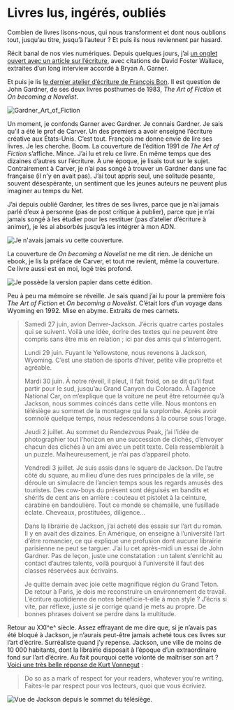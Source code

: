 # Livres lus, ingérés, oubliés

Combien de livres lisons-nous, qui nous transforment et dont nous oublions tout, jusqu’au titre, jusqu’à l’auteur ? Et puis ils nous reviennent par hasard.<span id="more-36705"></span>

Récit banal de nos vies numériques. Depuis quelques jours, j’ai [un onglet ouvert avec un article sur l’écriture](http://www.brainpickings.org/index.php/2014/08/11/david-foster-wallace-quack-this-way/), avec citations de David Foster Wallace, extraites d’un long interview accordé à Bryan A. Garner.

Et puis je lis [le dernier atelier d’écriture de François Bon](http://www.tierslivre.net/spip/spip.php?article4011). Il est question de John Gardner, de ses deux livres posthumes de 1983, *The Art of Fiction* et *On becoming a Novelist*.

![Gardner_Art_of_Fiction](https://tcrouzet.com/images_tc/2014/08/Gardner_Art_of_Fiction.jpg)

Un moment, je confonds Garner avec Gardner. Je connais Gardner. Je sais qu’il a été le prof de Carver. Un des premiers a avoir enseigné l’écriture créative aux États-Unis. C’est tout. François me donne envie de lire ses livres. Je les cherche. Boom. La couverture de l’édition 1991 de *The Art of Fiction* s’affiche. Mince. J’ai lu et relu ce livre. En même temps que des dizaines d’autres sur l’écriture. À une époque, je lisais tout sur le sujet. Contrairement à Carver, je n’ai pas songé à trouver un Gardner dans une fac française (il n’y en avait pas). J’ai tout appris seul, une solitude pesante, souvent désespérante, un sentiment que les jeunes auteurs ne peuvent plus imaginer au temps du Net.

J’ai depuis oublié Gardner, les titres de ses livres, parce que je n’ai jamais parlé d’eux à personne (pas de post critique à publier), parce que je n’ai jamais songé à les étudier pour les restituer (pas d’atelier d’écriture à animer), je les ai absorbés jusqu’à les intégrer à mon ADN.

![Je n'avais jamais vu cette couverture.](https://tcrouzet.com/images_tc/2014/08/becoming.jpg)

La couverture de *On becoming a Novelist* ne me dit rien. Je déniche un ebook, je lis la préface de Carver, et tout me revient, même la couverture. Ce livre aussi est en moi, logé très profond.

![Je possède la version papier dans cette édition.](https://tcrouzet.com/images_tc/2014/08/on-becoming-a-novelist.jpg)

Peu à peu ma mémoire se réveille. Je sais quand j’ai lu pour la première fois *The Art of Fiction* et *On becoming a Novelist*. C’était lors d’un voyage dans Wyoming en 1992. Mise en abyme. Extraits de mes carnets.

> Samedi 27 juin, avion Denver-Jackson. J’écris quatre cartes postales qui se suivent. Voilà une idée, écrire des textes qui ne peuvent être compris sans être mis en relation ; ici par des amis qui s’interrogent.
> 
> 
>  Lundi 29 juin. Fuyant le Yellowstone, nous revenons à Jackson, Wyoming. C’est une station de sports d’hiver, petite ville proprette et agréable.
> 
> 
>  Mardi 30 juin. À notre réveil, il pleut, il fait froid, on se dit qu’il faut partir pour le sud, jusqu’au Grand Canyon du Colorado. À l’agence National Car, on m’explique que la voiture ne peut être retournée qu’à Jackson, nous sommes coincés dans cette ville. Nous montons en télésiège au sommet de la montagne qui la surplombe. Après avoir somnolé quelque temps, nous redescendons à la course sous l’orage.
> 
> 
>  Jeudi 2 juillet. Au sommet du Rendezvous Peak, j’ai l’idée de photographier tout l’horizon en une succession de clichés, d’envoyer chacun des clichés à un ami avec un petit texte. Cela ressemblerait à un puzzle. Malheureusement, je n’ai pas d’appareil photo.
> 
> 
>  Vendredi 3 juillet. Je suis assis dans le square de Jackson. De l’autre côté du square, au milieu d’une des rues principales de la ville, se déroule un simulacre de l’ancien temps sous les regards amusés des touristes. Des cow-boys du présent sont déguisés en bandits et shérifs de cent ans en arrière : couteau et pistolet à la ceinture, carabine en bandoulière. Tout ce monde se chamaille, une fusillade éclate. Cheveaux, prostituées, diligence…
> 
> 
>  Dans la librairie de Jackson, j’ai acheté des essais sur l’art du roman. Il y en avait des dizaines. En Amérique, on enseigne à l’université l’art d’être romancier, ce qui explique une profusion dont aucune librairie parisienne ne peut se targuer. J’ai lu cet après-midi un essai de John Gardner. Pas de leçon, juste une constatation : un talent s’enrichit au contact d’autres talents, voilà pourquoi à l’université il faut des classes réservées aux écrivains.
> 
> 
>  Je quitte demain avec joie cette magnifique région du Grand Teton. De retour à Paris, je dois me reconstruire un environnement de travail. L’écriture quotidienne de notes bénéficie-t-elle à mon style ? J’écris si vite, par réflexe, juste si je corrige quand je mets au propre. De bonnes phrases doivent se perdre dans la multitude.

Retour au XXI^e^ siècle. Assez effrayant de me dire que, si je n’avais pas été bloqué à Jackson, je n’aurais peut-être jamais acheté tous ces livres sur l’art d’écrire. Surréaliste quand j’y repense. Jackson, une ville de moins de 10 000 habitants, dont la librairie disposait à l’époque d’un extraordinaire fond sur l’art d’écrire. Au fait pourquoi cette volonté de maîtriser son art ? [Voici une très belle réponse de Kurt Vonnegut](http://www.brainpickings.org/index.php/2013/01/14/how-to-write-with-style-kurt-vonnegut/) :

> Do so as a mark of respect for your readers, whatever you’re writing. Faites-le par respect pour vos lecteurs, quoi que vous écriviez.

![Vue de Jackson depuis le sommet du télésiège.](https://tcrouzet.com/images_tc/2014/08/Jackson_from_snowking.jpg)
